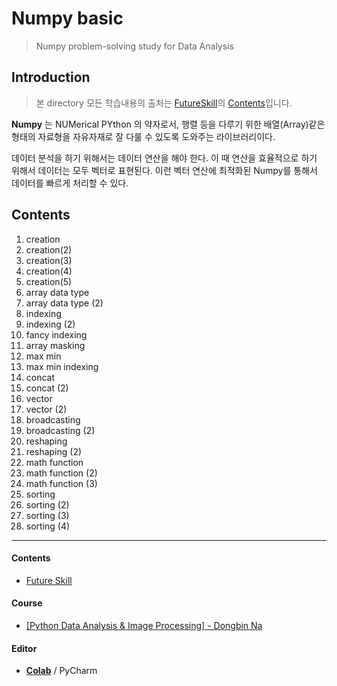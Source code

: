 # Numpy basic
> Numpy problem-solving study for Data Analysis



## Introduction

> 본 directory 모든 학습내용의 출처는 [FutureSkill](https://futureskill.io/)의 [Contents](https://futureskill.io/content/79eba49a-178d-41be-8f88-137a5127742d)입니다.

**Numpy** 는 NUMerical PYthon 의 약자로서, 행렬 등을 다루기 위한 배열(Array)같은 형태의 자료형을 자유자재로 잘 다룰 수 있도록 도와주는 라이브러리이다.

데이터 분석을 하기 위해서는 데이터 연산을 해야 한다. 이 때 연산을 효율적으로 하기 위해서 데이터는 모두 벡터로 표현된다. 이런 벡터 연산에 최적화된 Numpy를 통해서 데이터를 빠르게 처리할 수 있다.



## Contents



1. creation
2. creation(2)
3. creation(3)
4. creation(4)
5. creation(5)
6. array data type
7. array data type (2)
8. indexing
9. indexing (2)
10. fancy indexing
11. array masking
12. max min
13. max min indexing
14. concat
15. concat (2)
16. vector
17. vector (2)
18. broadcasting
19. broadcasting (2)
20. reshaping
21. reshaping (2)
22. math function
23. math function (2)
24. math function (3)
25. sorting
26. sorting (2)
27. sorting (3)
28. sorting (4)





---



#### Contents

- [Future Skill](https://futureskill.io/)

#### Course
- [[Python Data Analysis & Image Processing] - Dongbin Na](https://www.youtube.com/playlist?list=PLRx0vPvlEmdBx9X5xSgcEk4CEbzEiws8C)

#### Editor
- [**Colab**](https://colab.research.google.com/) / PyCharm
